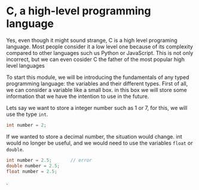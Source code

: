 # C, a high-level programming language

Yes, even though it might sound strange, C is a high level programing language. Most people consider it a low level one because of its complexity compared to other languages such us Python or JavaScript. This is not only incorrect, but we can even cosider C the father of the most popular high level languages

To start this module, we will be introducing the fundamentals of any typed programming language: the variables and their different types. First of all, we can consider a variable like a small box. in this box we will store some information that we have the intention to use in the future. 

Lets say we want to store a integer number such as 1 or 7, for this, we will use the type `int`.
``` C
int number = 2;
```
If we wanted to store a decimal number, the situation would change. int would no longer be useful, and we would need to use the variables `float` or `double`.
``` C
int number = 2.5;       // error
double number = 2.5;
float number = 2.5;
```

.